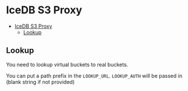 # IceDB S3 Proxy

<!-- TOC -->
* [IceDB S3 Proxy](#icedb-s3-proxy)
  * [Lookup](#lookup)
<!-- TOC -->

## Lookup

You need to lookup virtual buckets to real buckets.

You can put a path prefix in the `LOOKUP_URL`. `LOOKUP_AUTH` will be passed in (blank string if not provided)
